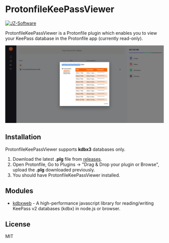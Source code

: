 # ProtonfileKeePassViewer

[![JZ-Software](https://www.jz-software.com/archive/PawYySicdk)](https://www.jz-software.com/)

ProtonfileKeePassViewer is a Protonfile plugin which enables you to view your KeePass database in the Protonfile app (currently read-only).

![dashboard picture](https://github.com/JMax45/ProtonfileKeePassViewer/blob/media/demo1.png)

## Installation

ProtonfileKeePassViewer supports **kdbx3** databases only.

1. Download the latest **.plg** file from [releases](https://github.com/JMax45/ProtonfileKeePassViewer/releases).
2. Open Protonfile, Go to Plugins -> "Drag & Drop your plugin or Browse", upload the **.plg** downloaded previously.
3. You should have ProtonfileKeePassViewer installed.

## Modules

- [kdbxweb] - A high-performance javascript library for reading/writing KeePass v2 databases (kdbx) in node.js or browser.

## License

MIT

[//]: #
[kdbxweb]: https://github.com/keeweb/kdbxweb
